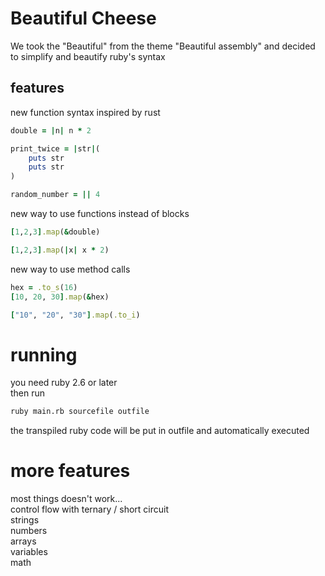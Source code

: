 # Beautiful Cheese
We took the "Beautiful" from the theme "Beautiful assembly" and decided to simplify and beautify ruby's syntax

## features

new function syntax inspired by rust
```ruby
double = |n| n * 2

print_twice = |str|(
    puts str
    puts str
)

random_number = || 4
```
new way to use functions instead of blocks
```rb
[1,2,3].map(&double)

[1,2,3].map(|x| x * 2)
```
new way to use method calls
```rb
hex = .to_s(16)
[10, 20, 30].map(&hex)

["10", "20", "30"].map(.to_i)
``` 

# running
you need ruby 2.6 or later <br>
then run
```sh
ruby main.rb sourcefile outfile
```
the transpiled ruby code will be put in outfile and automatically executed

# more features
most things doesn't work...<br>
control flow with ternary / short circuit<br>
strings<br>
numbers<br>
arrays<br>
variables<br>
math<br>
